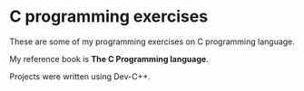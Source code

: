 C programming exercises
=======================
These are some of my programming exercises
on C programming language.

My reference book is **The C Programming language**.

Projects were written using Dev-C++.